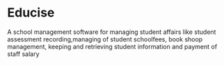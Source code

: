 # Educise
A school management software  for  managing student affairs like student assessment recording,managing of student schoolfees, book shoop management, keeping and retrieving student information and payment of staff salary
